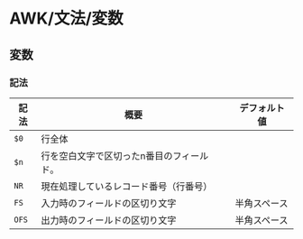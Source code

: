 # AWK/文法/変数

## 変数

### 記法

| 記法  | 概要                                      | デフォルト値 |
| ----- | ----------------------------------------- | ------------ |
| `$0`  | 行全体                                    |              |
| `$n`  | 行を空白文字で区切ったn番目のフィールド。 |              |
| `NR`  | 現在処理しているレコード番号（行番号）    |              |
| `FS`  | 入力時のフィールドの区切り文字            | 半角スペース |
| `OFS` | 出力時のフィールドの区切り文字            | 半角スペース |
